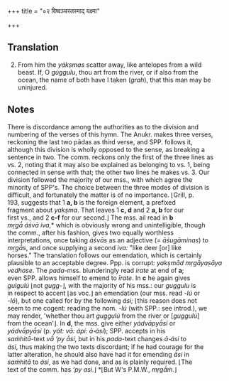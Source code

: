 +++
title = "०२ विष्वञ्चस्तस्माद् यक्ष्मा"

+++
## Translation
2. From him the *yákṣmas* scatter away, like antelopes from a wild  
beast. If, O *gúggulu*, thou art from the river, or if also from the  
ocean, the name of both have I taken (*grah*), that this man may be  
uninjured.

## Notes
There is discordance among the authorities as to the division and  
numbering of the verses of this hymn. The Anukr. makes three verses,  
reckoning the last two pādas as third verse, and SPP. follows it,  
although this division is wholly opposed to the sense, as breaking a  
sentence in two. The comm. reckons only the first of the three lines as  
vs. 2, noting that it may also be explained as belonging to vs. 1, being  
connected in sense with that; the other two lines he makes vs. 3. Our  
division followed the majority of our mss., with which agree the  
minority of SPP's. The choice between the three modes of division is  
difficult, and fortunately the matter is of no importance. ⌊Grill, p.  
193, suggests that 1 **a, b** is the foreign element, a prefixed  
fragment about *yakṣma*. That leaves 1 **c, d** and 2 **a, b** for our  
first vs., and 2 **c-f** for our second.⌋ The mss. ail read in **b**  
*mṛgā́ áśvā iva*,\* which is obviously wrong and unintelligible, though  
the comm., after his fashion, gives two equally worthless  
interpretations, once taking *áśvās* as an adjective (= *āśugāminas*) to  
*mṛgā́s*, and once supplying a second *iva:* "like deer \[or\] like  
horses." The translation follows our emendation, which is certainly  
plausible to an acceptable degree. Ppp. is corrupt: *yakṣmād mṛgāyaṣāya  
vedhase*. The *pada*-mss. blunderingly read *irate* at end of **a**;  
even SPP. allows himself to emend to *īrate*. In **c** he again gives  
*gulgulú* ⌊not *gugg-*⌋, with the majority of his mss.: our *guggulu* is  
in respect to accent ⌊as voc.⌋ an emendation (our mss. read *-lú* or  
*-ló*), but one called for by the following *ási;* ⌊this reason does not  
seem to me cogent: reading the nom. *-lú* (with SPP.: see introd.), we  
may render, 'whether thou art *guggulú* from the river or \[*guggulú*\]  
from the ocean'⌋. In **d**, the mss. give either *yádvāpyā́si* or  
*yádvā́pyā́si* (p. *yát: vā: ápi: ā॰ási*); SPP. accepts in his  
*saṁhitā*-text *vā́ ’py ā́si*, but in his *pada*-text changes *ā॰ási* to  
*ási*, thus making the two texts discordant; if he had courage for the  
latter alteration, he should also have had it for emending *ā́si* in  
*saṁhitā* to *ási*, as we had done, and as is plainly required. ⌊The  
text of the comm. has *’py asi*.⌋ \*⌊But W's P.M.W., *mṛgā́ṁ*.⌋
